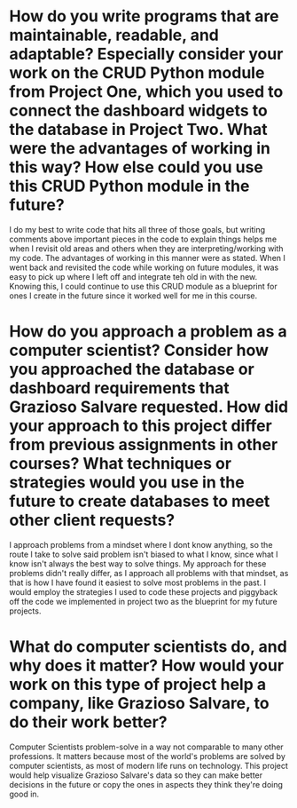 # How do you write programs that are maintainable, readable, and adaptable? Especially consider your work on the CRUD Python module from Project One, which you used to connect the dashboard widgets to the database in Project Two. What were the advantages of working in this way? How else could you use this CRUD Python module in the future?
I do my best to write code that hits all three of those goals, but writing comments above important pieces in the code to explain things helps me when I revisit old areas and others when they are interpreting/working with my code. The advantages of working in this manner were as stated. When I went back and revisited the code while working on future modules, it was easy to pick up where I left off and integrate teh old in with the new. Knowing this, I could continue to use this CRUD module as a blueprint for ones I create in the future since it worked well for me in this course.
# How do you approach a problem as a computer scientist? Consider how you approached the database or dashboard requirements that Grazioso Salvare requested. How did your approach to this project differ from previous assignments in other courses? What techniques or strategies would you use in the future to create databases to meet other client requests?
I approach problems from a mindset where I dont know anything, so the route I take to solve said problem isn't biased to what I know, since what I know isn't always the best way to solve things. My approach for these problems didn't really differ, as I approach all problems with that mindset, as that is how I have found it easiest to solve most problems in the past. I would employ the strategies I used to code these projects and piggyback off the code we implemented in project two as the blueprint for my future projects.
# What do computer scientists do, and why does it matter? How would your work on this type of project help a company, like Grazioso Salvare, to do their work better?
Computer Scientists problem-solve in a way not comparable to many other professions. It matters because most of the world's problems are solved by computer scientists, as most of modern life runs on technology. This project would help visualize Grazioso Salvare's data so they can make better decisions in the future or copy the ones in aspects they think they're doing good in.
